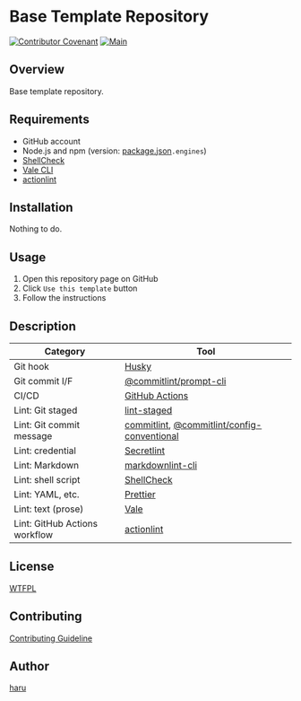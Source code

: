# Base Template Repository

[![Contributor Covenant](https://img.shields.io/badge/Contributor%20Covenant-2.1-4baaaa.svg)](CODE_OF_CONDUCT.md)
[![Main](https://github.com/haru52/base_template/actions/workflows/main.yml/badge.svg)](https://github.com/haru52/base_template/actions/workflows/main.yml)

## Overview

Base template repository.

## Requirements

- GitHub account
- Node.js and npm (version: [package.json](package.json)`.engines`)
- [ShellCheck](https://github.com/koalaman/shellcheck#readme)
- [Vale CLI](https://vale.sh/)
- [actionlint](https://github.com/rhysd/actionlint#readme)

## Installation

Nothing to do.

## Usage

1. Open this repository page on GitHub
2. Click `Use this template` button
3. Follow the instructions

## Description

| Category | Tool |
|-|-|
| Git hook | [Husky](https://typicode.github.io/husky) |
| Git commit I/F | [@commitlint/prompt-cli](https://commitlint.js.org/#/guides-use-prompt) |
| CI/CD | [GitHub Actions](https://github.com/features/actions) |
| Lint: Git staged | [lint-staged](https://github.com/okonet/lint-staged#readme) |
| Lint: Git commit message | [commitlint](https://commitlint.js.org/), [@commitlint/config-conventional](https://github.com/conventional-changelog/commitlint/tree/master/%40commitlint/config-conventional#readme) |
| Lint: credential | [Secretlint](https://github.com/secretlint/secretlint#readme) |
| Lint: Markdown | [markdownlint-cli](https://github.com/igorshubovych/markdownlint-cli#readme) |
| Lint: shell script | [ShellCheck](https://github.com/koalaman/shellcheck#readme) |
| Lint: YAML, etc. | [Prettier](https://prettier.io/) |
| Lint: text (prose) | [Vale](https://vale.sh/) |
| Lint: GitHub Actions workflow | [actionlint](https://github.com/rhysd/actionlint#readme) |

## License

[WTFPL](LICENSE)

## Contributing

[Contributing Guideline](CONTRIBUTING.md)

## Author

[haru](https://haru52.com/)

